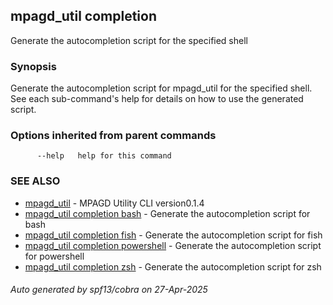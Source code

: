 ## mpagd_util completion

Generate the autocompletion script for the specified shell

### Synopsis

Generate the autocompletion script for mpagd_util for the specified shell.
See each sub-command's help for details on how to use the generated script.


### Options inherited from parent commands

```
      --help   help for this command
```

### SEE ALSO

* [mpagd_util](mpagd_util.md)	 - MPAGD Utility CLI version0.1.4
* [mpagd_util completion bash](mpagd_util_completion_bash.md)	 - Generate the autocompletion script for bash
* [mpagd_util completion fish](mpagd_util_completion_fish.md)	 - Generate the autocompletion script for fish
* [mpagd_util completion powershell](mpagd_util_completion_powershell.md)	 - Generate the autocompletion script for powershell
* [mpagd_util completion zsh](mpagd_util_completion_zsh.md)	 - Generate the autocompletion script for zsh

###### Auto generated by spf13/cobra on 27-Apr-2025
